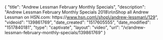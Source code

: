 {
    "title": "Andrew Lessman February Monthly Specials",
    "description": "Andrew Lessman February Monthly Specials 2018\n\nShop all Andrew Lessman on HSN.com: https:\/\/www.hsn.com\/shop\/andrew-lessman\/129",
    "videoid": "139861769",
    "date_created": "1517605555",
    "date_modified": "1517840181",
    "type": "captivate",
    "layout": "video",
    "url": "\/v\/andrew-lessman-february-monthly-specials\/139861769"
}